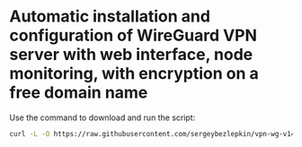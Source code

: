 # Automatic installation and configuration of WireGuard VPN server with web interface, node monitoring, with encryption on a free domain name

Use the command to download and run the script:
```sh
curl -L -O https://raw.githubusercontent.com/sergeybezlepkin/vpn-wg-v14/main/menu.sh && chmod +x menu.sh && ./menu.sh
```
